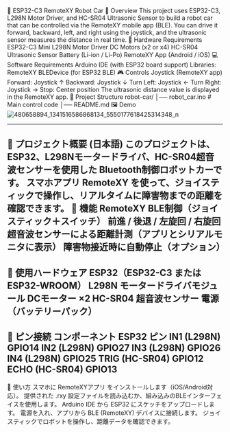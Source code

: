 🚙 ESP32-C3 RemoteXY Robot Car
📌 Overview
This project uses ESP32-C3, L298N Motor Driver, and HC-SR04 Ultrasonic Sensor
to build a robot car that can be controlled via the RemoteXY mobile app (BLE).
You can drive it forward, backward, left, and right using the joystick,
and the ultrasonic sensor measures the distance in real time.
🔧 Hardware Requirements
ESP32-C3 Mini
L298N Motor Driver
DC Motors (x2 or x4)
HC-SR04 Ultrasonic Sensor
Battery (Li-ion / Li-Po)
RemoteXY App (Android / iOS)
💻 Software Requirements
Arduino IDE (with ESP32 board support)
Libraries:
RemoteXY
BLEDevice (for ESP32 BLE)
🎮 Controls
Joystick (RemoteXY app)
Forward: Joystick ↑
Backward: Joystick ↓
Turn Left: Joystick ←
Turn Right: Joystick →
Stop: Center position
The ultrasonic distance value is displayed in the RemoteXY app.
📂 Project Structure
robot-car/
│── robot_car.ino   # Main control code
│── README.md
🖼️ Demo
![480658894_1341516586868134_5550177618425314348_n](https://github.com/user-attachments/assets/2c5c89c7-e9fe-4c14-8bf7-ac85c9c1130e)


----------

📖 プロジェクト概要 (日本語)
このプロジェクトは、ESP32、L298Nモータードライバ、HC-SR04超音波センサーを使用した
Bluetooth制御ロボットカーです。
スマホアプリ RemoteXY を使って、ジョイスティックで操作し、リアルタイムに障害物までの距離を確認できます。
🔹 機能
RemoteXY BLE制御（ジョイスティック＋スイッチ）
前進 / 後退 / 左旋回 / 右旋回
超音波センサーによる距離計測（アプリとシリアルモニタに表示）
障害物接近時に自動停止（オプション）
--
🔹 使用ハードウェア
ESP32（ESP32-C3 または ESP32-WROOM）
L298N モータードライバモジュール
DCモーター ×2
HC-SR04 超音波センサー
電源（バッテリーパック）
--
🔹 ピン接続
コンポーネント	ESP32 ピン
IN1 (L298N)	GPIO14
IN2 (L298N)	GPIO27
IN3 (L298N)	GPIO26
IN4 (L298N)	GPIO25
TRIG (HC-SR04)	GPIO12
ECHO (HC-SR04)	GPIO13
--
🔹 使い方
スマホに RemoteXYアプリ をインストールします（iOS/Android対応）。
提供された .rxy 設定ファイルを読み込むか、組み込みのBLEインターフェイスを使用します。
Arduino IDE から ESP32 にスケッチをアップロードします。
電源を入れ、アプリから BLE (RemoteXY) デバイスに接続します。
ジョイスティックでロボットを操作し、距離データを確認できます。
